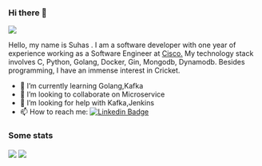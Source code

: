 ### Hi there 👋

<!--
**suhassuhas/suhassuhas** is a ✨ _special_ ✨ repository because its `README.md` (this file) appears on your GitHub profile.

Here are some ideas to get you started:
-->
![](https://komarev.com/ghpvc/?username=suhassuhasP&color=blue)
<!--
[![HitCount](https://hits.dwyl.com/suhassuhas/suhassuhas.svg?style=flat-square)](http://hits.dwyl.com/suhassuhas/suhassuhas)
-->

Hello, my name is Suhas . I am a software developer with one year of experience working as a Software Engineer at [Cisco.](https://www.cisco.com/) My technology stack involves C, Python, Golang, Docker, Gin, Mongodb, Dynamodb. Besides programming, I have an immense interest in Cricket.


- 🌱 I’m currently learning Golang,Kafka
- 👯 I’m looking to collaborate on Microservice
- 🤔 I’m looking for help with Kafka,Jenkins
- 📫 How to reach me: [![Linkedin Badge](https://img.shields.io/badge/-LinkedIn-blue?style=flat-square&logo=Linkedin&logoColor=white&link=https://www.linkedin.com/in/suhas-r-97a508165/)](https://www.linkedin.com/in/suhas-r-97a508165/)

### Some stats 

<!-- <a href="https://github.com/anuraghazra/github-readme-stats"> -->
  <img align="center" src="https://github-readme-stats.vercel.app/api?username=suhassuhas&show_icons=true&theme=dark" />
<!-- </a> -->

<!-- <a href="https://github.com/prashanthatp/prashanthatp"> -->
  <img align="center" src="https://github-readme-stats.vercel.app/api/top-langs/?username=suhassuhas&layout=compact&theme=dark" />
